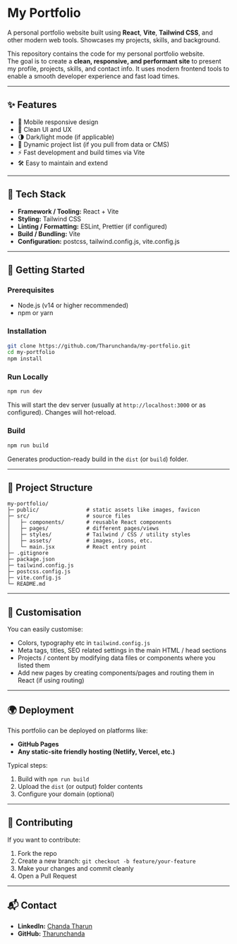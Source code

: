 # My Portfolio

A personal portfolio website built using **React**, **Vite**, **Tailwind CSS**, and other modern web tools. Showcases my projects, skills, and background.

This repository contains the code for my personal portfolio website.  
The goal is to create a **clean, responsive, and performant site** to present my profile, projects, skills, and contact info. It uses modern frontend tools to enable a smooth developer experience and fast load times.

---

## ✨ Features

- 📱 Mobile responsive design  
- 🎨 Clean UI and UX  
- 🌗 Dark/light mode (if applicable)  
- 📂 Dynamic project list (if you pull from data or CMS)  
- ⚡ Fast development and build times via Vite  
- 🛠 Easy to maintain and extend  

---

## 🧰 Tech Stack

- **Framework / Tooling:** React + Vite  
- **Styling:** Tailwind CSS  
- **Linting / Formatting:** ESLint, Prettier (if configured)  
- **Build / Bundling:** Vite  
- **Configuration:** postcss, tailwind.config.js, vite.config.js  

---

## 🚀 Getting Started

### Prerequisites

- Node.js (v14 or higher recommended)  
- npm or yarn  

### Installation

```bash
git clone https://github.com/Tharunchanda/my-portfolio.git
cd my-portfolio
npm install
````

### Run Locally

```bash
npm run dev
```

This will start the dev server (usually at `http://localhost:3000` or as configured). Changes will hot-reload.

### Build

```bash
npm run build
```

Generates production-ready build in the `dist` (or `build`) folder.

---

## 📂 Project Structure

```
my-portfolio/
├─ public/               # static assets like images, favicon
├─ src/                  # source files
│   ├─ components/       # reusable React components
│   ├─ pages/            # different pages/views
│   ├─ styles/           # Tailwind / CSS / utility styles
│   ├─ assets/           # images, icons, etc.
│   └─ main.jsx          # React entry point
├─ .gitignore
├─ package.json
├─ tailwind.config.js
├─ postcss.config.js
├─ vite.config.js
└─ README.md
```

---

## 🎨 Customisation

You can easily customise:

* Colors, typography etc in `tailwind.config.js`
* Meta tags, titles, SEO related settings in the main HTML / head sections
* Projects / content by modifying data files or components where you listed them
* Add new pages by creating components/pages and routing them in React (if using routing)

---

## 🌍 Deployment

This portfolio can be deployed on platforms like:

* **GitHub Pages**
* **Any static-site friendly hosting (Netlify, Vercel, etc.)**

Typical steps:

1. Build with `npm run build`
2. Upload the `dist` (or output) folder contents
3. Configure your domain (optional)

---

## 🤝 Contributing

If you want to contribute:

1. Fork the repo
2. Create a new branch: `git checkout -b feature/your-feature`
3. Make your changes and commit cleanly
4. Open a Pull Request

---

## 📬 Contact

* **LinkedIn:** [Chanda Tharun](https://www.linkedin.com/in/chandatharun/)
* **GitHub:** [Tharunchanda](https://github.com/Tharunchanda)


